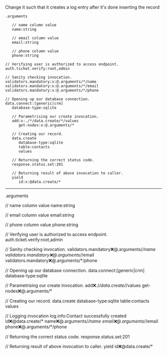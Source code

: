 Change it such that it creates a log entry after it's done inserting the record

```hyperlambda
.arguments

   // name column value
   name:string

   // email column value
   email:string

   // phone column value
   phone:string

// Verifying user is authorized to access endpoint.
auth.ticket.verify:root,admin

// Sanity checking invocation.
validators.mandatory:x:@.arguments/*/name
validators.mandatory:x:@.arguments/*/email
validators.mandatory:x:@.arguments/*/phone

// Opening up our database connection.
data.connect:[generic|crm]
   database-type:sqlite

   // Parametrising our create invocation.
   add:x:./*/data.create/*/values
      get-nodes:x:@.arguments/*

   // Creating our record.
   data.create
      database-type:sqlite
      table:contacts
      values

   // Returning the correct status code.
   response.status.set:201

   // Returning result of above invocation to caller.
   yield
      id:x:@data.create/*

``` 
---
.arguments

   // name column value
   name:string

   // email column value
   email:string

   // phone column value
   phone:string

// Verifying user is authorized to access endpoint.
auth.ticket.verify:root,admin

// Sanity checking invocation.
validators.mandatory:x:@.arguments/*/name
validators.mandatory:x:@.arguments/*/email
validators.mandatory:x:@.arguments/*/phone

// Opening up our database connection.
data.connect:[generic|crm]
   database-type:sqlite

   // Parametrising our create invocation.
   add:x:./*/data.create/*/values
      get-nodes:x:@.arguments/*

   // Creating our record.
   data.create
      database-type:sqlite
      table:contacts
      values

   // Logging invocation
   log.info:Contact successfully created
      id:x:@data.create/*
      name:x:@.arguments/*/name
      email:x:@.arguments/*/email
      phone:x:@.arguments/*/phone

   // Returning the correct status code.
   response.status.set:201

   // Returning result of above invocation to caller.
   yield
      id:x:@data.create/*

